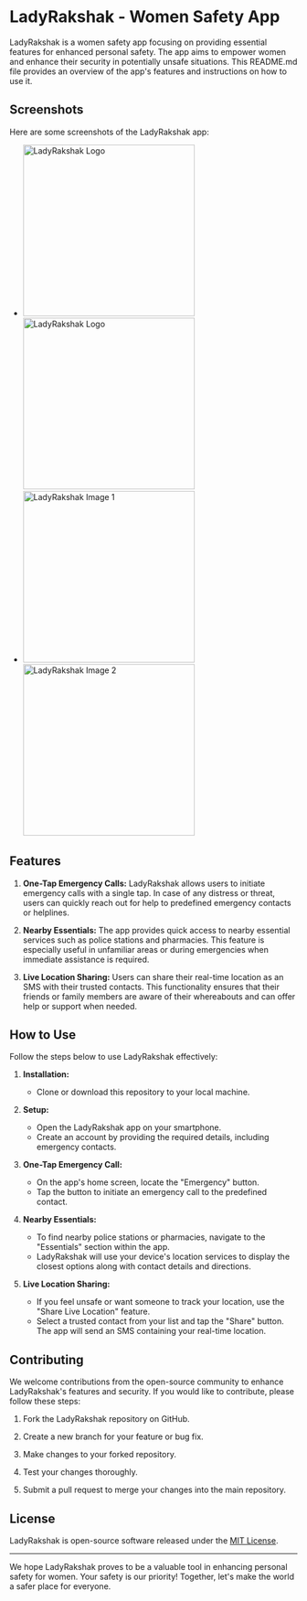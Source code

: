# LadyRakshak - Women Safety App

LadyRakshak is a women safety app focusing on providing essential features for enhanced personal safety. The app aims to empower women and enhance their security in potentially unsafe situations. This README.md file provides an overview of the app's features and instructions on how to use it.

## Screenshots

Here are some screenshots of the LadyRakshak app:

- <img src="https://github.com/shubhsardana29/LadyRakshak/assets/52607235/7b36dd5f-9d24-4424-8728-a2fb38f965de" width="300" alt="LadyRakshak Logo"> <img src="https://github.com/shubhsardana29/LadyRakshak/assets/52607235/e45bc837-765e-473d-988f-bde18fe714fc" width="300" alt="LadyRakshak Logo">
- <img src="https://github.com/shubhsardana29/LadyRakshak/assets/52607235/dc625db4-421b-4ead-9637-c22d7e200043" width="300" alt="LadyRakshak Image 1"> <img src="https://github.com/shubhsardana29/LadyRakshak/assets/52607235/9444d5ac-6412-4e40-8df5-500a2030322e" width="300" alt="LadyRakshak Image 2">


## Features

1. **One-Tap Emergency Calls:** LadyRakshak allows users to initiate emergency calls with a single tap. In case of any distress or threat, users can quickly reach out for help to predefined emergency contacts or helplines.

2. **Nearby Essentials:** The app provides quick access to nearby essential services such as police stations and pharmacies. This feature is especially useful in unfamiliar areas or during emergencies when immediate assistance is required.

3. **Live Location Sharing:** Users can share their real-time location as an SMS with their trusted contacts. This functionality ensures that their friends or family members are aware of their whereabouts and can offer help or support when needed.

## How to Use

Follow the steps below to use LadyRakshak effectively:

1. **Installation:**
   - Clone or download this repository to your local machine.

2. **Setup:**
   - Open the LadyRakshak app on your smartphone.
   - Create an account by providing the required details, including emergency contacts.

3. **One-Tap Emergency Call:**
   - On the app's home screen, locate the "Emergency" button.
   - Tap the button to initiate an emergency call to the predefined contact.

4. **Nearby Essentials:**
   - To find nearby police stations or pharmacies, navigate to the "Essentials" section within the app.
   - LadyRakshak will use your device's location services to display the closest options along with contact details and directions.

5. **Live Location Sharing:**
   - If you feel unsafe or want someone to track your location, use the "Share Live Location" feature.
   - Select a trusted contact from your list and tap the "Share" button. The app will send an SMS containing your real-time location.

## Contributing

We welcome contributions from the open-source community to enhance LadyRakshak's features and security. If you would like to contribute, please follow these steps:

1. Fork the LadyRakshak repository on GitHub.

2. Create a new branch for your feature or bug fix.

3. Make changes to your forked repository.

4. Test your changes thoroughly.

5. Submit a pull request to merge your changes into the main repository.

## License

LadyRakshak is open-source software released under the [MIT License](LICENSE).

---

We hope LadyRakshak proves to be a valuable tool in enhancing personal safety for women. Your safety is our priority! Together, let's make the world a safer place for everyone.

